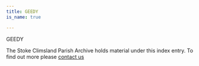 ```yaml
---
title: GEEDY
is_name: true

---
```


GEEDY


The Stoke Climsland Parish Archive holds material under this index entry. To find out more please [contact us](/contact/)

